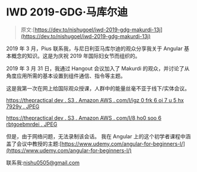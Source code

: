 # IWD 2019-GDG·马库尔迪

> 原文:[https://dev.to/nishugoel/iwd-2019-gdg-makurdi-13j](https://dev.to/nishugoel/iwd-2019-gdg-makurdi-13j)

2019 年 3 月，Pius 联系我，与尼日利亚马库尔迪的观众分享我关于 Angular 基本概念的知识。这是为庆祝 2019 年国际妇女节而组织的。

2019 年 3 月 31 日，我通过 Hangout 会议加入了 Makurdi 的观众，并讨论了从角度应用所需的基本设置到组件通信、指令等主题。

这是我第一次在网上给国际观众授课，人群中的能量丝毫不亚于线下/实体会议。

[https://thepractical dev . S3 . Amazon AWS . com/I/igz 0 frk 6 oi 7 u 5 hx 7929y . JPEG](https://thepracticaldev.s3.amazonaws.com/i/igz0frk6oi7u5hx7929y.jpeg)

[https://thepractical dev . S3 . Amazon AWS . com/I/8 ho0 soo 6 rbtgoebmrdei . JPEG](https://thepracticaldev.s3.amazonaws.com/i/8ho0soo6rbtgoebmrdei.jpeg)

但是，由于网络问题，无法录制该会话。
我在 Angular 上的这个初学者课程中涵盖了会议中教授的主题:[https://www.udemy.com/angular-for-beginners-l/](https://www.udemy.com/angular-for-beginners-l/)

联系我:[nishu0505@gmail.com](mailto:nishu0505@gmail.com)